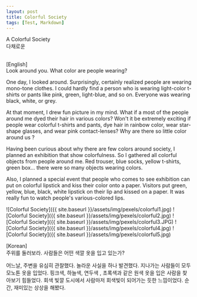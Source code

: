 ```yaml
---
layout: post
title: Colorful Society
tags: [Test, Markdown]
---
```


<head>
</head>

<body>
A Colorful Society <br>
다채로운 <br><br>

[English]<br>
Look around you. What color are people wearing?<br>

<p>One day, I looked around. Surprisingly, certainly realized people are wearing mono-tone clothes. I could hardly find a person who is wearing light-color t-shirts or pants like pink, green, light-blue, and so on. Everyone was wearing black, white, or grey. </p>
<p>At that moment, I drew fun picture in my mind. What if a most of the people around me dyed their hair in various colors? Won't it be extremely exciting if people wear colorful t-shirts and pants, dye hair in rainbow color, wear star-shape glasses, and wear pink contact-lenses? Why are there so little color around us ? </p>
<p>Having been curious about why there are few colors around society, I planned an exhibition that show colorfulness. So I gathered all colorful objects from people around me. Red trouser, blue socks, yellow t-shirts, green box... there were so many objects wearing colors. </p>
<p> Also, I planned a special event that people who comes to see exhibition can put on colorful lipstick and kiss their color onto a paper. Visitors put green, yellow, blue, black, white lipstick on their lip and kissed on a paper. It was really fun to watch people's various-colored lips.</p>

![Colorful Society]({{ site.baseurl }}/assets/img/pexels/colorful1.jpg)
![Colorful Society]({{ site.baseurl }}/assets/img/pexels/colorful2.jpg)
![Colorful Society]({{ site.baseurl }}/assets/img/pexels/colorful3.JPG)
![Colorful Society]({{ site.baseurl }}/assets/img/pexels/colorful4.jpg)
![Colorful Society]({{ site.baseurl }}/assets/img/pexels/colorful5.jpg)
<p>[Korean]<br>
주위를 둘러보라. 사람들은 어떤 색깔 옷을 입고 있는가? <br>

어느날, 주변을 유심히 관찰했다. 놀라운 사실을 하나 발견했다. 지나가는 사람들이 모두 모노톤 옷을 입었다. 핑크색, 하늘색, 연두색 , 초록색과 같은 원색 옷을 입은 사람을 찾아보기 힘들었다. 회색 빛깔 도시에서 사람마저 회색빛이 되어가는 듯한 느낌이었다. 순간, 재미있는 상상을 해봤다.  
</p></body>
